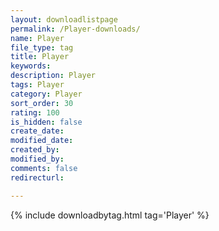 ```yaml
---
layout: downloadlistpage
permalink: /Player-downloads/
name: Player
file_type: tag
title: Player
keywords:
description: Player
tags: Player
category: Player
sort_order: 30
rating: 100
is_hidden: false
create_date:
modified_date:
created_by:
modified_by:
comments: false
redirecturl:

---
```

 {% include downloadbytag.html tag='Player' %}
